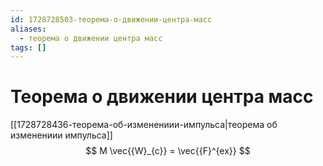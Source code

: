 ```yaml
---
id: 1728728503-теорема-о-движении-центра-масс
aliases:
  - теорема о движении центра масс
tags: []
---
```


# Теорема о движении центра масс
[[1728728436-теорема-об-изменениии-импульса|теорема об изменениии импульса]]
$$
M \vec{{W}_{c}} = \vec{{F}^{ex}}
$$
